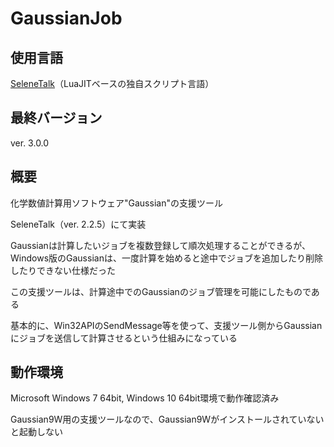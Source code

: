 # GaussianJob

## 使用言語
[SeleneTalk](https://github.com/amenoyoya/SeleneTalk)（LuaJITベースの独自スクリプト言語）

## 最終バージョン
ver. 3.0.0

## 概要
化学数値計算用ソフトウェア"Gaussian"の支援ツール

SeleneTalk（ver. 2.2.5）にて実装

Gaussianは計算したいジョブを複数登録して順次処理することができるが、Windows版のGaussianは、一度計算を始めると途中でジョブを追加したり削除したりできない仕様だった

この支援ツールは、計算途中でのGaussianのジョブ管理を可能にしたものである

基本的に、Win32APIのSendMessage等を使って、支援ツール側からGaussianにジョブを送信して計算させるという仕組みになっている

## 動作環境
Microsoft Windows 7 64bit, Windows 10 64bit環境で動作確認済み

Gaussian9W用の支援ツールなので、Gaussian9Wがインストールされていないと起動しない